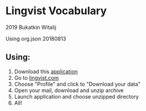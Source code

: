 # Lingvist Vocabulary

2019 Bukatkin Witalij

Using org.json 20180813

## Using:
1. Download this [application](https://github.com/WitalijBukatkin/lingvistvocabulary/releases)
2. Go to [lingvist.com](https://learn.lingvist.com/#account?)
3. Choose "Profile" and click to "Download your data"
4. Open your mail, download and unzip archive
5. Launch application and choose unzipped directory
6. All!
